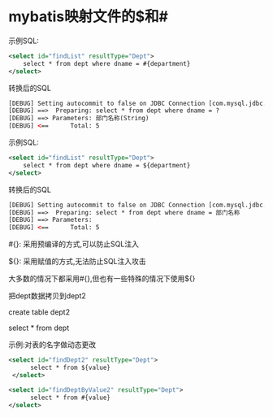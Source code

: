 # mybatis映射文件的$和#

示例SQL:

```xml
<select id="findList" resultType="Dept">
    select * from dept where dname = #{department}
</select>
```

转换后的SQL

```xml
[DEBUG] Setting autocommit to false on JDBC Connection [com.mysql.jdbc.JDBC4Connection@49d3c823]
[DEBUG] ==>  Preparing: select * from dept where dname = ? 
[DEBUG] ==> Parameters: 部门名称(String)
[DEBUG] <==      Total: 5
```

示例SQL:

```xml
<select id="findList" resultType="Dept">
    select * from dept where dname = ${department}
</select>
```

转换后的SQL

```xml
[DEBUG] Setting autocommit to false on JDBC Connection [com.mysql.jdbc.JDBC4Connection@49d3c823]
[DEBUG] ==>  Preparing: select * from dept where dname = 部门名称 
[DEBUG] ==> Parameters: 
[DEBUG] <==      Total: 5
```

#{}:	采用预编译的方式,可以防止SQL注入

${}:	采用赋值的方式,无法防止SQL注入攻击

大多数的情况下都采用#{},但也有一些特殊的情况下使用${}

把dept数据拷贝到dept2

create table dept2

select * from dept



示例:对表的名字做动态更改

```xml
<select id="findDept2" resultType="Dept">
      select * from ${value}
 </select>
```

```xml
<select id="findDeptByValue2" resultType="Dept">
      select * from #{value}
</select>
```

